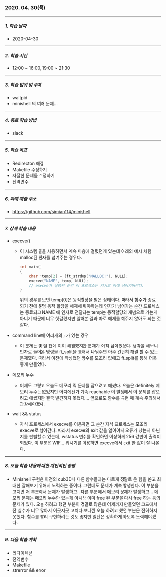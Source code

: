 









### 2020. 04. 30(목)

-----

##### 1. 학습 날짜

- 2020-04-30

-----

##### 2. 학습 시간

- 12:00 ~ 16:00, 19:00 ~ 21:30

-----

##### 3. 학습 범위 및 주제

- waitpid
- minishell 의 여러 문제...

------

##### 4. 동료 학습 방법

- slack

-----

##### 5. 학습 목표

- Redirecton 해결
- Makefile 수정하기
- 자잘한 문제들 수정하기
- 전역변수

-----

##### 6. 과제 제출 주소

- https://github.com/simian114/minishell

-----

##### 7. 상세 학습 내용

- execve()

  - 이 시스템 콜을 사용하면서 계속 마음에 걸렸던게 있는데 아래의 예시 처럼 malloc된 인자를 넘겨주는 경우다.

    ```c
    int main()
    {
        char *temp[2] = {ft_strdup("MALLOC!"), NULL};
        execve("NAME", temp, NULL);
        // execve가 실행된 순간 이 프로세스는 저기로 아예 넘어가버린다.
    }
    ```

    위의 경우를 보면 temp[0]은 동적할당을 받은  상태이다. 따라서 함수가 종료 되기 전에 분명 동적 할당을 해제해 줘야하는데 인자가 넘어가는 순간 프로세스는 종료되고 NAME 에 인자로 전달되는 temp는 동적할당의 개념으로 가는게 아니기 때문에 너무 헷갈렸지만 알아본 결과 따로 해제를 해주지 않아도 되는 것 같다.

- command line에 여러개의 ; 가 있는 경우

  - 이 문제는 몇 일 전에 이미 해결했지만 문제가 아직 남아있었다. 생각을 해보니 인자로 들어온 명령을 ft_split을 통해서 나눠주면 아주 간단히 해결 할 수 있는 문제였다. 따라서 이전에 작성했던 함수를 모조리 없애고 ft_split를 통해 더욱 좋게 만들었다.

- 메모리 누수

  - 어제도 그렇고 오늘도 메모리 릭 문제를 잡으려고 애썼다. 오늘은 definitely 메모리 누수는 없었지만 어디에선가 계속 reachable 이 발생해서 이 문제를 잡으려고 애썼지만 결국 발견하지 못했다.... 앞으로도 함수를 구현 때 계속 주의해서 관찰해야겠다.

- wait && status

  - 자식 프로세스에서 execve를 이용하면 그 순간 자식 프로세스는 모조리 execve로 넘어간다. 따라서 execve의 exit 값을 알아야지 오류가 났는지 아닌지를 판별할 수 있는데, wstatus 변수를 확인하면 이상하게 256 값만이 출력이 되었다. 이 부분은 WIF... 뭐시기를 이용하면 execve에서 exit 한 값이 잘 나온다.

-----

##### 8. 오늘 학습 내용에 대한 개인적인 총평

- Minishell 구현은 이전의 cub3D나 다른 함수들과는 다르게 정말로 온 힘을 쏟고 최대한 잘해보기 위해서 노력하는 중이다. 그런데도 문제가 계속 발생한다. 이 부분을 고치면 저 부분에서 문제가 발생하고.. 다른 부분에서 메모리 문제가 발생하고... 메모리 문제는 메모리 누수만 있는게 아니라 이미 free 된 부분을 다시 free 하는 등의 문제가 있다. 오늘 하려고 했던 부분이 정말로 많은데 어제까지 만들었던 코드에서 잔 실수가 너무 많아서 이곳저곳 고치다 보니깐 오늘 하려고 했던 부분은 전혀하지 못했다. 함수를 빨리 구현하려는 것도 좋지만 일단은 정확하게 하도록 노력해야겠다.

-----

##### 9. 다음 학습 계획

- 리다이렉션
- 전역변수
- Makefile
- strerror && error